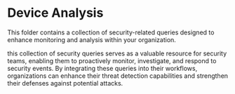 # Device Analysis
This folder contains a collection of security-related queries designed to enhance monitoring and analysis within your organization. 

this collection of security queries serves as a valuable resource for security teams, enabling them to proactively monitor, investigate, and respond to security events. By integrating these queries into their workflows, organizations can enhance their threat detection capabilities and strengthen their defenses against potential attacks.